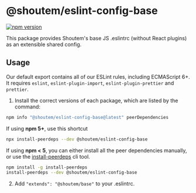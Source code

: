 # @shoutem/eslint-config-base

[![npm version](https://badge.fury.io/js/@shoutem/eslint-config-base.svg)](http://badge.fury.io/js/@shoutem/eslint-config-base)

This package provides Shoutem's base JS .eslintrc (without React plugins) as an extensible shared config.

## Usage

Our default export contains all of our ESLint rules, including ECMAScript 6+. It requires `eslint`, `eslint-plugin-import`, `eslint-plugin-prettier` and `prettier`.

1. Install the correct versions of each package, which are listed by the command:

```sh
npm info "@shoutem/eslint-config-base@latest" peerDependencies
```

If using **npm 5+**, use this shortcut

```sh
npx install-peerdeps --dev @shoutem/eslint-config-base
```

If using **npm < 5**, you can either install all the peer dependencies manually, or use the [install-peerdeps](https://github.com/nathanhleung/install-peerdeps) cli tool.

```sh
npm install -g install-peerdeps
install-peerdeps --dev @shoutem/eslint-config-base
```

2. Add `"extends": "@shoutem/base"` to your .eslintrc.
